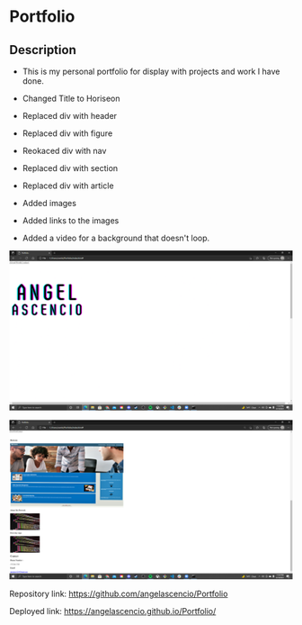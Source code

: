 # Portfolio
## Description
- This is my personal portfolio for display with projects and work I have done.

* Changed Title to Horiseon

* Replaced div with header

* Replaced div with figure

* Reokaced div with nav

* Replaced div with section

* Replaced div with article

* Added images

* Added links to the images

* Added a video for a background that doesn't loop.


!["Portfolio"](./assets/PortfolioImg1.png)


!["Portfolio"](./assets/PortfolioImg2.png)

Repository link: https://github.com/angelascencio/Portfolio

Deployed link: https://angelascencio.github.io/Portfolio/